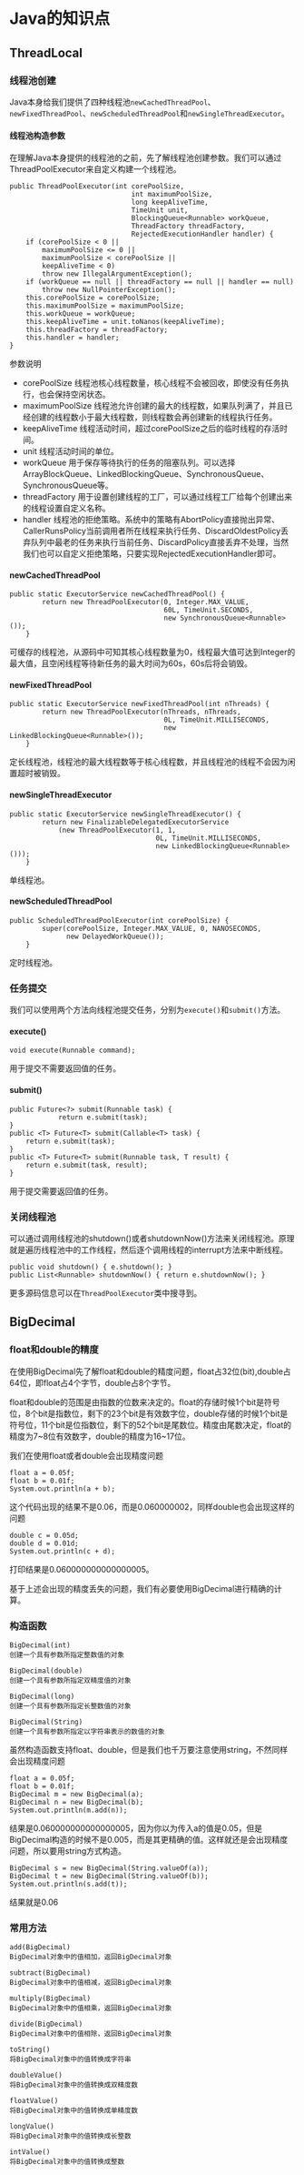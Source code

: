 # Java的知识点

## ThreadLocal
### 线程池创建

Java本身给我们提供了四种线程池`newCachedThreadPool`、`newFixedThreadPool`、`newScheduledThreadPool`和`newSingleThreadExecutor`。

#### 线程池构造参数

在理解Java本身提供的线程池的之前，先了解线程池创建参数。我们可以通过ThreadPoolExecutor来自定义构建一个线程池。
```
public ThreadPoolExecutor(int corePoolSize,
                              int maximumPoolSize,
                              long keepAliveTime,
                              TimeUnit unit,
                              BlockingQueue<Runnable> workQueue,
                              ThreadFactory threadFactory,
                              RejectedExecutionHandler handler) {
    if (corePoolSize < 0 ||
        maximumPoolSize <= 0 ||
        maximumPoolSize < corePoolSize ||
        keepAliveTime < 0)
        throw new IllegalArgumentException();
    if (workQueue == null || threadFactory == null || handler == null)
        throw new NullPointerException();
    this.corePoolSize = corePoolSize;
    this.maximumPoolSize = maximumPoolSize;
    this.workQueue = workQueue;
    this.keepAliveTime = unit.toNanos(keepAliveTime);
    this.threadFactory = threadFactory;
    this.handler = handler;
}
```

参数说明
- corePoolSize 线程池核心线程数量，核心线程不会被回收，即使没有任务执行，也会保持空闲状态。
- maximumPoolSize 线程池允许创建的最大的线程数，如果队列满了，并且已经创建的线程数小于最大线程数，则线程数会再创建新的线程执行任务。
- keepAliveTime 线程活动时间，超过corePoolSize之后的临时线程的存活时间。
- unit 线程活动时间的单位。
- workQueue 用于保存等待执行的任务的阻塞队列。可以选择ArrayBlockQueue、LinkedBlockingQueue、SynchronousQueue、SynchronousQueue等。
- threadFactory 用于设置创建线程的工厂，可以通过线程工厂给每个创建出来的线程设置自定义名称。
- handler 线程池的拒绝策略。系统中的策略有AbortPolicy直接抛出异常、CallerRunsPolicy当前调用者所在线程来执行任务、DiscardOldestPolicy丢弃队列中最老的任务来执行当前任务、DiscardPolicy直接丢弃不处理，当然我们也可以自定义拒绝策略，只要实现RejectedExecutionHandler即可。

#### newCachedThreadPool
```
public static ExecutorService newCachedThreadPool() {
        return new ThreadPoolExecutor(0, Integer.MAX_VALUE,
                                      60L, TimeUnit.SECONDS,
                                      new SynchronousQueue<Runnable>());
    }
```
可缓存的线程池，从源码中可知其核心线程数量为0，线程最大值可达到Integer的最大值，且空闲线程等待新任务的最大时间为60s，60s后将会销毁。

#### newFixedThreadPool

```
public static ExecutorService newFixedThreadPool(int nThreads) {
        return new ThreadPoolExecutor(nThreads, nThreads,
                                      0L, TimeUnit.MILLISECONDS,
                                      new LinkedBlockingQueue<Runnable>());
    }

```
定长线程池，线程池的最大线程数等于核心线程数，并且线程池的线程不会因为闲置超时被销毁。

#### newSingleThreadExecutor
```
public static ExecutorService newSingleThreadExecutor() {
        return new FinalizableDelegatedExecutorService
            (new ThreadPoolExecutor(1, 1,
                                    0L, TimeUnit.MILLISECONDS,
                                    new LinkedBlockingQueue<Runnable>()));
    }
```
单线程池。


#### newScheduledThreadPool
```
public ScheduledThreadPoolExecutor(int corePoolSize) {
        super(corePoolSize, Integer.MAX_VALUE, 0, NANOSECONDS,
              new DelayedWorkQueue());
    }
```
定时线程池。

### 任务提交

我们可以使用两个方法向线程池提交任务，分别为`execute()`和`submit()`方法。

#### execute()

```
void execute(Runnable command);
```

用于提交不需要返回值的任务。

#### submit()

```
public Future<?> submit(Runnable task) {
            return e.submit(task);
}
public <T> Future<T> submit(Callable<T> task) {
    return e.submit(task);
}
public <T> Future<T> submit(Runnable task, T result) {
    return e.submit(task, result);
}
```
用于提交需要返回值的任务。


### 关闭线程池

可以通过调用线程池的shutdown()或者shutdownNow()方法来关闭线程池。原理就是遍历线程池中的工作线程，然后逐个调用线程的interrupt方法来中断线程。

```
public void shutdown() { e.shutdown(); }
public List<Runnable> shutdownNow() { return e.shutdownNow(); }
```
更多源码信息可以在`ThreadPoolExecutor`类中搜寻到。

## BigDecimal
### float和double的精度

在使用BigDecimal先了解float和double的精度问题，float占32位(bit),double占64位，即float占4个字节，double占8个字节。

float和double的范围是由指数的位数来决定的。float的存储时候1个bit是符号位，8个bit是指数位，剩下的23个bit是有效数字位，double存储的时候1个bit是符号位，11个bit是位指数位，剩下的52个bit是尾数位。精度由尾数决定，float的精度为7~8位有效数字，double的精度为16~17位。

我们在使用float或者double会出现精度问题
```
float a = 0.05f;
float b = 0.01f;
System.out.println(a + b);
```
这个代码出现的结果不是0.06，而是0.060000002，同样double也会出现这样的问题
```
double c = 0.05d;
double d = 0.01d;
System.out.println(c + d);  
```
打印结果是0.060000000000000005。

基于上述会出现的精度丢失的问题，我们有必要使用BigDecimal进行精确的计算。

### 构造函数
```
BigDecimal(int)
创建一个具有参数所指定整数值的对象

BigDecimal(double)
创建一个具有参数所指定双精度值的对象

BigDecimal(long)
创建一个具有参数所指定长整数值的对象

BigDecimal(String)
创建一个具有参数所指定以字符串表示的数值的对象
```

虽然构造函数支持float、double，但是我们也千万要注意使用string，不然同样会出现精度问题
```
float a = 0.05f;
float b = 0.01f;
BigDecimal m = new BigDecimal(a);
BigDecimal n = new BigDecimal(b);
System.out.println(m.add(n));
```
结果是0.060000000000000005，因为你以为传入a的值是0.05，但是BigDecimal构造的时候不是0.005，而是其更精确的值。这样就还是会出现精度问题，所以要用string方式构造。
```
BigDecimal s = new BigDecimal(String.valueOf(a));
BigDecimal t = new BigDecimal(String.valueOf(b));
System.out.println(s.add(t));
```
结果就是0.06

### 常用方法
```
add(BigDecimal)
BigDecimal对象中的值相加，返回BigDecimal对象

subtract(BigDecimal)
BigDecimal对象中的值相减，返回BigDecimal对象

multiply(BigDecimal)
BigDecimal对象中的值相乘，返回BigDecimal对象

divide(BigDecimal)
BigDecimal对象中的值相除，返回BigDecimal对象

toString()
将BigDecimal对象中的值转换成字符串

doubleValue()
将BigDecimal对象中的值转换成双精度数

floatValue()
将BigDecimal对象中的值转换成单精度数

longValue()
将BigDecimal对象中的值转换成长整数

intValue()
将BigDecimal对象中的值转换成整数
```